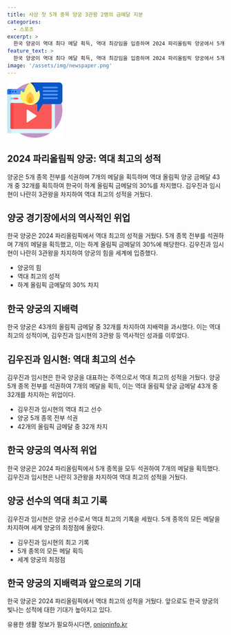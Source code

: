 ```yaml
---
title: 사상 첫 5개 종목 양궁 3관왕 2명의 금메달 지분
categories:
  - 스포츠
excerpt: >
  한국 양궁이 역대 최다 메달 획득, 역대 최강임을 입증하며 2024 파리올림픽 양궁에서 5개 종목 전체 1위를 차지했다. 김우진과 임시현이 각각 3관왕에 올랐고, 양궁에서 5개의 금메달을 휩쓴 것은 역대 첫 사례이다. 남녀 단체전에서도 10연패를 달성하며 한국 양궁이 최고의 실력을 선보였다. 김우진은 양궁 그랜드슬램을 달성하며 최다 금메달 보유자가 되었고, 한국 양궁은 역대 하계 올림픽 금메달의 30%를 차지하는 위업을 이루었다.
feature_text: >
  한국 양궁이 역대 최다 메달 획득, 역대 최강임을 입증하며 2024 파리올림픽 양궁에서 5개 종목 전체 1위를 차지했다. 김우진과 임시현이 각각 3관왕에 올랐고, 양궁에서 5개의 금메달을 휩쓴 것은 역대 첫 사례이다. 남녀 단체전에서도 10연패를 달성하며 한국 양궁이 최고의 실력을 선보였다. 김우진은 양궁 그랜드슬램을 달성하며 최다 금메달 보유자가 되었고, 한국 양궁은 역대 하계 올림픽 금메달의 30%를 차지하는 위업을 이루었다.
image: '/assets/img/newspaper.png'
---
```


<p><img src="/assets/img/news.png" alt="rentncar 속보" /></p>

<h2 data-ke-size="size26">2024 파리올림픽 양궁: 역대 최고의 성적</h2>

<p>양궁은 5개 종목 전부를 석권하며 7개의 메달을 획득하며 역대 올림픽 양궁 금메달 43개 중 32개를 획득하여 한국이 하계 올림픽 금메달의 30%를 차지했다. 김우진과 임시현이 나란히 3관왕을 차지하여 역대 최고의 성적을 거뒀다. </p>

<p data-ke-size="size16"></p>

<h2 data-ke-size="size26">양궁 경기장에서의 역사적인 위업</h2>

<p>한국 양궁은 2024 파리올림픽에서 역대 최고의 성적을 거뒀다. 5개 종목 전부를 석권하며 7개의 메달을 획득했고, 이는 하계 올림픽 금메달의 30%에 해당한다. 김우진과 임시현이 나란히 3관왕을 차지하여 양궁의 힘을 세계에 입증했다.</p>

<ul>
<li>양궁의 힘</li>
<li>역대 최고의 성적</li>
<li>하계 올림픽 금메달의 30% 차지</li>
</ul>

<h2 data-ke-size="size26">한국 양궁의 지배력</h2>

<p>한국 양궁은 43개의 올림픽 금메달 중 32개를 차지하여 지배력을 과시했다. 이는 역대 최고의 성적이며, 김우진과 임시현의 3관왕 등 역사적인 성과를 이루었다.</p>

<p data-ke-size="size16"></p>

<h2 data-ke-size="size26">김우진과 임시현: 역대 최고의 선수</h2>

<p>김우진과 임시현은 한국 양궁을 대표하는 주역으로서 역대 최고의 성적을 거뒀다. 양궁 5개 종목 전부를 석권하여 7개의 메달을 획득, 이는 역대 올림픽 양궁 금메달 43개 중 32개를 차지하는 위업이다.</p>

<ul>
<li>김우진과 임시현의 역대 최고 선수</li>
<li>양궁 5개 종목 전부 석권</li>
<li>42개의 올림픽 금메달 중 32개 차지</li>
</ul>

<h2 data-ke-size="size26">한국 양궁의 역사적 위업</h2>

<p>한국 양궁은 2024 파리올림픽에서 5개 종목을 모두 석권하여 7개의 메달을 획득했다. 김우진과 임시현은 나란히 3관왕을 차지하여 역대 최고의 성적을 거뒀다.</p>

<p data-ke-size="size16"></p>

<h2 data-ke-size="size26">양궁 선수의 역대 최고 기록</h2>

<p>김우진과 임시현은 양궁 선수로서 역대 최고의 기록을 세웠다. 5개 종목의 모든 메달을 차지하며 세계 양궁의 최정점에 올랐다.</p>

<ul>
<li>김우진과 임시현의 최고 기록</li>
<li>5개 종목의 모든 메달 획득</li>
<li>세계 양궁의 최정점</li>
</ul>

<h2 data-ke-size="size26">한국 양궁의 지배력과 앞으로의 기대</h2>

<p>한국 양궁은 2024 파리올림픽에서 역대 최고의 성적을 거뒀다. 앞으로도 한국 양궁의 빛나는 성적에 대한 기대가 높아지고 있다.</p>
유용한 생활 정보가 필요하시다면, <a href="https://onioninfo.kr" rel="dofollow">onioninfo.kr</a>


